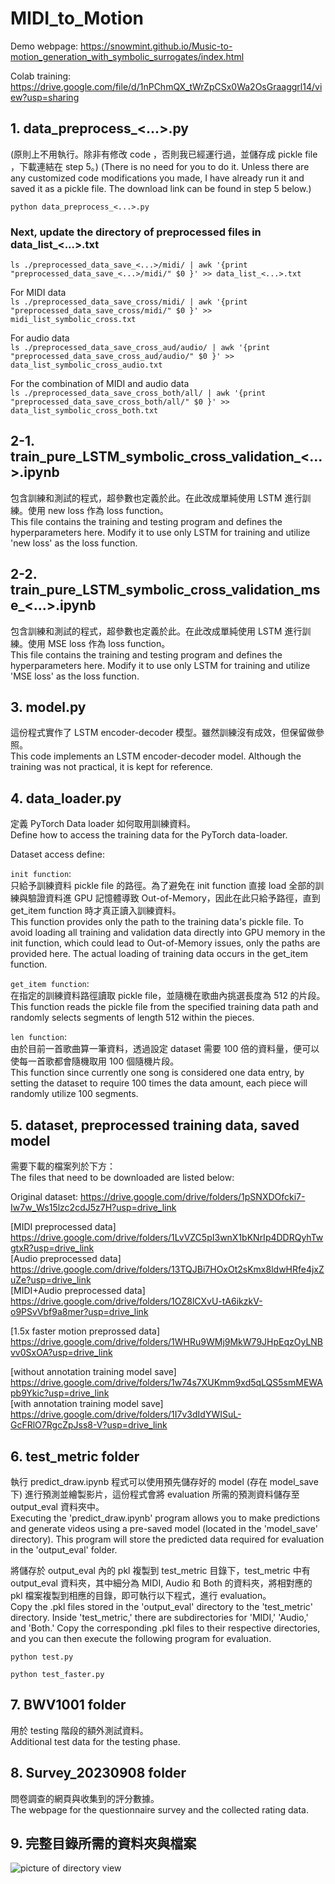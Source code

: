 # MIDI_to_Motion
Demo webpage: https://snowmint.github.io/Music-to-motion_generation_with_symbolic_surrogates/index.html

Colab training: https://drive.google.com/file/d/1nPChmQX_tWrZpCSx0Wa2OsGraaggrl14/view?usp=sharing

## 1. data_preprocess_<...>.py 
(原則上不用執行。除非有修改 code ，否則我已經運行過，並儲存成 pickle file ，下載連結在 step 5。)
(There is no need for you to do it. Unless there are any customized code modifications you made, I have already run it and saved it as a pickle file. The download link can be found in step 5 below.)

`python data_preprocess_<...>.py`

### Next, update the directory of preprocessed files in data_list_<...>.txt

`ls ./preprocessed_data_save_<...>/midi/ | awk '{print "preprocessed_data_save_<...>/midi/" $0 }' >> data_list_<...>.txt`

For MIDI data <br/>
`ls ./preprocessed_data_save_cross/midi/ | awk '{print "preprocessed_data_save_cross/midi/" $0 }' >> midi_list_symbolic_cross.txt`

For audio data <br/>
`ls ./preprocessed_data_save_cross_aud/audio/ | awk '{print "preprocessed_data_save_cross_aud/audio/" $0 }' >> data_list_symbolic_cross_audio.txt`

For the combination of MIDI and audio data <br/>
`ls ./preprocessed_data_save_cross_both/all/ | awk '{print "preprocessed_data_save_cross_both/all/" $0 }' >> data_list_symbolic_cross_both.txt`


## 2-1. train_pure_LSTM_symbolic_cross_validation_<...>.ipynb
包含訓練和測試的程式，超參數也定義於此。在此改成單純使用 LSTM 進行訓練。使用 new loss 作為 loss function。 <br/>
This file contains the training and testing program and defines the hyperparameters here. Modify it to use only LSTM for training and utilize 'new loss' as the loss function.

## 2-2. train_pure_LSTM_symbolic_cross_validation_mse_<...>.ipynb
包含訓練和測試的程式，超參數也定義於此。在此改成單純使用 LSTM 進行訓練。使用 MSE loss 作為 loss function。 <br/>
This file contains the training and testing program and defines the hyperparameters here. Modify it to use only LSTM for training and utilize 'MSE loss' as the loss function.

## 3. model.py
這份程式實作了 LSTM encoder-decoder 模型。雖然訓練沒有成效，但保留做參照。 <br/>
This code implements an LSTM encoder-decoder model. Although the training was not practical, it is kept for reference.

## 4. data_loader.py
定義 PyTorch Data loader 如何取用訓練資料。 <br/>
Define how to access the training data for the PyTorch data-loader.

Dataset access define: <br/>

`init function`:  <br/>
只給予訓練資料 pickle file 的路徑。為了避免在 init function 直接 load 全部的訓練與驗證資料進 GPU 記憶體導致 Out-of-Memory，因此在此只給予路徑，直到 get_item function 時才真正讀入訓練資料。 <br/>
This function provides only the path to the training data's pickle file. To avoid loading all training and validation data directly into GPU memory in the init function, which could lead to Out-of-Memory issues, only the paths are provided here. The actual loading of training data occurs in the get_item function. <br/>

`get_item function`:  <br/>
在指定的訓練資料路徑讀取 pickle file，並隨機在歌曲內挑選長度為 512 的片段。 <br/>
This function reads the pickle file from the specified training data path and randomly selects segments of length 512 within the pieces. <br/>
  
`len function`:  <br/>
由於目前一首歌曲算一筆資料，透過設定 dataset 需要 100 倍的資料量，便可以使每一首歌都會隨機取用 100 個隨機片段。 <br/>
This function since currently one song is considered one data entry, by setting the dataset to require 100 times the data amount, each piece will randomly utilize 100 segments. <br/>


## 5. dataset, preprocessed training data, saved model 
需要下載的檔案列於下方： <br/>
The files that need to be downloaded are listed below: <br/>

Original dataset: https://drive.google.com/drive/folders/1pSNXDOfcki7-Iw7w_Ws15lzc2cdJ5z7H?usp=drive_link

[MIDI preprocessed data] https://drive.google.com/drive/folders/1LvVZC5pI3wnX1bKNrIp4DDRQyhTwgtxR?usp=drive_link <br/>
[Audio preprocessed data] https://drive.google.com/drive/folders/13TQJBi7HOxOt2sKmx8ldwHRfe4jxZuZe?usp=drive_link <br/>
[MIDI+Audio preprocessed data] https://drive.google.com/drive/folders/1OZ8lCXvU-tA6ikzkV-o9PSvVbf9a8mer?usp=drive_link <br/>

[1.5x faster motion preprossed data] https://drive.google.com/drive/folders/1WHRu9WMj9MkW79JHpEqzOyLNBvv0SxOA?usp=drive_link <br/>

[without annotation training model save] https://drive.google.com/drive/folders/1w74s7XUKmm9xd5qLQS5smMEWApb9Ykic?usp=drive_link <br/>
[with annotation training model save] https://drive.google.com/drive/folders/1I7v3dIdYWISuL-GcFRlO7RgcZpJss8-V?usp=drive_link

## 6. test_metric folder

執行 predict_draw.ipynb 程式可以使用預先儲存好的 model (存在 model_save 下) 進行預測並繪製影片，這份程式會將 evaluation 所需的預測資料儲存至 output_eval 資料夾中。 <br/>
Executing the 'predict_draw.ipynb' program allows you to make predictions and generate videos using a pre-saved model (located in the 'model_save' directory). This program will store the predicted data required for evaluation in the 'output_eval' folder.

將儲存於 output_eval 內的 pkl 複製到 test_metric 目錄下，test_metric 中有 output_eval 資料夾，其中細分為 MIDI, Audio 和 Both 的資料夾，將相對應的 pkl 檔案複製到相應的目錄，即可執行以下程式，進行 evaluation。 <br/>
Copy the .pkl files stored in the 'output_eval' directory to the 'test_metric' directory. Inside 'test_metric,' there are subdirectories for 'MIDI,' 'Audio,' and 'Both.' Copy the corresponding .pkl files to their respective directories, and you can then execute the following program for evaluation.

`python test.py`

`python test_faster.py`

## 7. BWV1001 folder
用於 testing 階段的額外測試資料。 <br/>
Additional test data for the testing phase.

## 8. Survey_20230908 folder
問卷調查的網頁與收集到的評分數據。 <br/>
The webpage for the questionnaire survey and the collected rating data.

## 9. 完整目錄所需的資料夾與檔案
![picture of directory view](https://github.com/snowmint/Music-to-motion_generation_with_symbolic_surrogates/blob/main/directory_view.png?raw=true)
